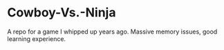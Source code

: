 # Cowboy-Vs.-Ninja
A repo for a game I whipped up years ago. Massive memory issues, good learning experience. 
